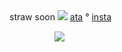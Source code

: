 
 ㅤㅤ

straw soon ![](https://64.media.tumblr.com/d2f73f125403cf6692140ad47e612f84/cdcf971ba9f4e3b2-22/s75x75_c1/e1034cfdd7f1c989de929e1372f732866e8241a7.gifv) [ata](https://beomran.atabook.org/) ° [insta](https://www.instagram.com/beomrano?igsh=YmJmZ3U5aHZtczFp)
  ㅤ ㅤ ㅤ ㅤ

 ㅤㅤㅤ ㅤㅤ  ![](https://64.media.tumblr.com/bbb345271733bda1f9fe5c3d2b78bd21/b63f74c23b4a4769-8c/s1280x1920/e25a847be84a4bd427c52f0f1bad6b1caa11cdeb.jpg)


 
  ㅤㅤ  ㅤㅤ  ㅤㅤ  ㅤㅤ 
  
